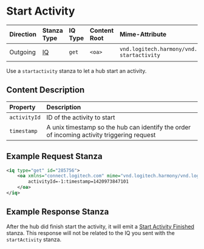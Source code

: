 # Start Activity

| Direction | Stanza Type          | IQ Type | Content Root     | Mime-Attribute               | Content Encoding |
| :-------- | :------------------- | :------ | :--------------- | :--------------------------- | :--------------- |
| Outgoing  | [IQ](stanzaTypes.md) | `get`   | `<oa>`           | `vnd.logitech.harmony/vnd.logitech.harmony.engine?startactivity` | [Colon Separated](formats.md) |

Use a `startactivity` stanza to let a hub start an activity.

## Content Description

| Property         | Description                                                                                |
| :--------------- | :----------------------------------------------------------------------------------------- |
| `activityId`     | ID of the activity to start |
| `timestamp`      | A unix timestamp so the hub can identify the order of incoming activity triggering request |

## Example Request Stanza
```xml
<iq type="get" id="285756">
	<oa xmlns="connect.logitech.com" mime="vnd.logitech.harmony/vnd.logitech.harmony.engine?startactivity">
		activityId=-1:timestamp=1420973847101
	</oa>
</iq>
```

## Example Response Stanza
After the hub did finish start the activity, it will emit a [Start Activity Finished](startActivityFinished.md) stanza.
This response will not be related to the IQ you sent with the `startActivity` stanza.
